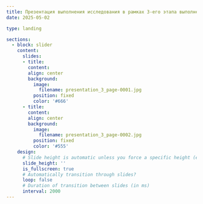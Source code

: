 ```yaml
---
title: Презентация выполнения исследования в рамках 3-его этапа выполнения
date: 2025-05-02

type: landing

sections:
  - block: slider
    content:
      slides:
      - title:
        content:
        align: center
        background:
          image:
            filename: presentation_3_page-0001.jpg
          position: fixed
          color: '#666'
      - title: 
        content:
        align: center
        background:
          image:
            filename: presentation_3_page-0002.jpg
          position: fixed
          color: '#555'
    design:
      # Slide height is automatic unless you force a specific height (e.g. '400px')
      slide_height: ''
      is_fullscreen: true
      # Automatically transition through slides?
      loop: false
      # Duration of transition between slides (in ms)
      interval: 2000
---
```

